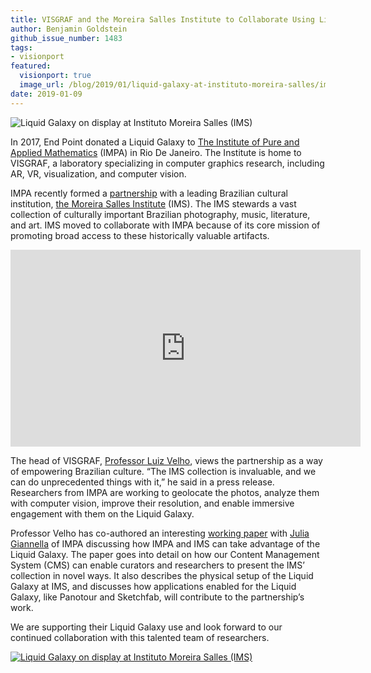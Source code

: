 ```yaml
---
title: VISGRAF and the Moreira Salles Institute to Collaborate Using Liquid Galaxy
author: Benjamin Goldstein
github_issue_number: 1483
tags:
- visionport
featured:
  visionport: true
  image_url: /blog/2019/01/liquid-galaxy-at-instituto-moreira-salles/image-0.jpg
date: 2019-01-09
---
```


<img src="/blog/2019/01/liquid-galaxy-at-instituto-moreira-salles/image-0.jpg" alt="Liquid Galaxy on display at Instituto Moreira Salles (IMS)" />

In 2017, End Point donated a Liquid Galaxy to [The Institute of Pure and Applied Mathematics](https://impa.br/) (IMPA) in Rio De Janeiro. The Institute is home to VISGRAF, a laboratory specializing in computer graphics research, including AR, VR, visualization, and computer vision.

IMPA recently formed a [partnership](https://www.visgraf.impa.br/ims) with a leading Brazilian cultural institution, [the Moreira Salles Institute](https://ims.com.br/) (IMS). The IMS stewards a vast collection of culturally important Brazilian photography, music, literature, and art. IMS moved to collaborate with IMPA because of its core mission of promoting broad access to these historically valuable artifacts.

<iframe width="560" height="315" src="https://www.youtube.com/embed/yZpTpdq-j14" frameborder="0" allow="encrypted-media; picture-in-picture" allowfullscreen></iframe>

The head of VISGRAF, [Professor Luiz Velho](https://en.wikipedia.org/wiki/Luiz_Velho), views the partnership as a way of empowering Brazilian culture. “The IMS collection is invaluable, and we can do unprecedented things with it,” he said in a press release. Researchers from IMPA are working to geolocate the photos, analyze them with computer vision, improve their resolution, and enable immersive engagement with them on the Liquid Galaxy.

Professor Velho has co-authored an interesting [working paper](https://www.visgraf.impa.br/ims/pdf/LG-technicalReport.pdf) with [Julia Giannella](https://juliagiannella.com/) of IMPA discussing how IMPA and IMS can take advantage of the Liquid Galaxy. The paper goes into detail on how our Content Management System (CMS) can enable curators and researchers to present the IMS’ collection in novel ways. It also describes the physical setup of the Liquid Galaxy at IMS, and discusses how applications enabled for the Liquid Galaxy, like Panotour and Sketchfab, will contribute to the partnership’s work.

We are supporting their Liquid Galaxy use and look forward to our continued collaboration with this talented team of researchers.

<a href="https://www.visgraf.impa.br/ims/pdf/LG-technicalReport.pdf"><img src="/blog/2019/01/liquid-galaxy-at-instituto-moreira-salles/image-1.jpg" alt="Liquid Galaxy on display at Instituto Moreira Salles (IMS)" /></a>
